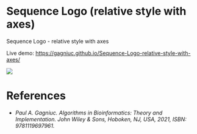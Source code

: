 # Sequence Logo (relative style with axes)
Sequence Logo - relative style with axes

Live demo: https://gagniuc.github.io/Sequence-Logo-relative-style-with-axes/

<kbd><img src="https://github.com/Gagniuc/Sequence-Logo---relative-style-with-axes/blob/main/%5BG%5D%20Sequence%20Logo%20-%20relative%20style%20with%20axes.png" /></kbd>

# References

- <i>Paul A. Gagniuc. Algorithms in Bioinformatics: Theory and Implementation. John Wiley & Sons, Hoboken, NJ, USA, 2021, ISBN: 9781119697961.</i>
